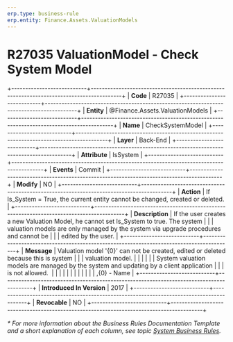 ```yaml
---
erp.type: business-rule
erp.entity: Finance.Assets.ValuationModels
---
```


# R27035 ValuationModel - Check System Model
+---------------------------+-----------------------------------------------------------------------------------------+
| **Code**                  | R27035                                                                                  |
+---------------------------+-----------------------------------------------------------------------------------------+
| **Entity**                | @Finance.Assets.ValuationModels                                                                          |
+---------------------------+-----------------------------------------------------------------------------------------+
| **Name**                  | CheckSystemModel                                                                        |
+---------------------------+-----------------------------------------------------------------------------------------+
| **Layer**                 | Back-End                                                                                |
+---------------------------+-----------------------------------------------------------------------------------------+
| **Attribute**             | IsSystem                                                                                |
+---------------------------+-----------------------------------------------------------------------------------------+
| **Events**                | Commit                                                                                  |
+---------------------------+-----------------------------------------------------------------------------------------+
| **Modify**                | NO                                                                                      |
+---------------------------+-----------------------------------------------------------------------------------------+
| **Action**                | If Is_System = True, the current entity cannot be changed, created or deleted.          |
+---------------------------+-----------------------------------------------------------------------------------------+
| **Description**           | If the user creates a new Valuation Model, he cannot set Is_System to true. The system  |
|                           | valuation models are only managed by the system via upgrade procedures and cannot be    |
|                           | edited by the user.                                                                     |
+---------------------------+-----------------------------------------------------------------------------------------+
| **Message**               | Valuation model \'{0}\' can not be created, edited or deleted because this is system    |
|                           | valuation model.                                                                        |
|                           |                                                                                         |
|                           | System valuation models are managed by the system and updating by a client application  |
|                           | is not allowed.                                                                         |
|                           |                                                                                         |
|                           |                                                                                         |
|                           |                                                                                         |
|                           | ,{0} - Name                                                                             |
+---------------------------+-----------------------------------------------------------------------------------------+
| **Introduced In Version** | 2017                                                                                    |
+---------------------------+-----------------------------------------------------------------------------------------+
| **Revocable**             | NO                                                                                      |
+---------------------------+-----------------------------------------------------------------------------------------+

*\* For more information about the Business Rules Documentation Template and a short explanation of each column, see
topic [System Business Rules](../templates/template-description-system-business-rules.md).*
